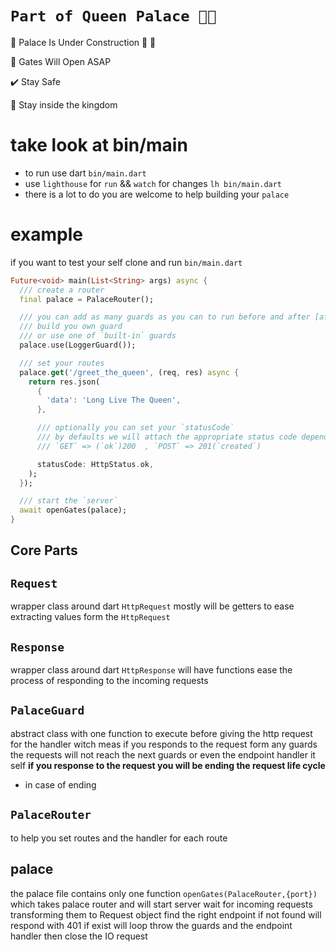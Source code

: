 # **`Part of Queen Palace 🏰👑`**

🚧 Palace Is Under Construction 🚧 👷

🔑 Gates Will Open ASAP

✔️ Stay Safe

👑 Stay inside the kingdom

# take look at bin/main

- to run use dart `bin/main.dart`
- use `lighthouse` for `run` && `watch` for changes
  `lh bin/main.dart`
- there is a lot to do you are welcome to help building your `palace`

# example

if you want to test your self clone and run `bin/main.dart`

```dart
Future<void> main(List<String> args) async {
  /// create a router
  final palace = PalaceRouter();

  /// you can add as many guards as you can to run before and after [after is not yet implemented]
  /// build you own guard
  /// or use one of `built-in` guards
  palace.use(LoggerGuard());

  /// set your routes
  palace.get('/greet_the_queen', (req, res) async {
    return res.json(
      {
        'data': 'Long Live The Queen',
      },

      /// optionally you can set your `statusCode`
      /// by defaults we will attach the appropriate status code depend on the req.method
      /// `GET` => (`ok`)200  , `POST` => 201(`created`)

      statusCode: HttpStatus.ok,
    );
  });

  /// start the `server`
  await openGates(palace);
}
```

## Core Parts

## `Request`

wrapper class around dart `HttpRequest`
mostly will be getters to ease extracting values form the `HttpRequest`

## `Response`

wrapper class around dart `HttpResponse`
will have functions ease the process of responding to the incoming requests

## `PalaceGuard`

abstract class with one function to execute before giving the http request for the handler witch meas if you responds to the request form any guards the requests will not reach the next guards or even the endpoint handler it self
**if you response to the request you will be ending the request life cycle**

- in case of ending

## `PalaceRouter`

to help you set routes and the handler for each route

## palace

the palace file contains only one function `openGates(PalaceRouter,{port})` which takes palace router and will start server
wait for incoming requests
transforming them to Request object
find the right endpoint if not found will respond with 401
if exist will loop throw the guards and the endpoint handler then close the IO request
